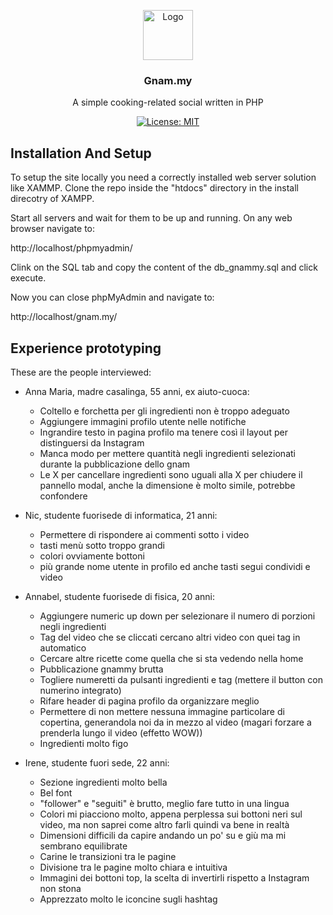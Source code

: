 <p align="center">
  <img src="https://raw.githubusercontent.com/piertv21/gnam.my/main/assets/favicon.png" alt="Logo" width="80" height="80">
  <h3 align="center">Gnam.my</h3>
  <p align="center">
    A simple cooking-related social written in PHP
  </p>
  <p align="center">
    <a href="https://en.wikipedia.org/wiki/MIT_License">
      <img src="https://img.shields.io/badge/License-MIT-blue.svg" alt="License: MIT">
    </a>
  </p>
</p>


## Installation And Setup

To setup the site locally you need a correctly installed web server solution like XAMMP.
Clone the repo inside the "htdocs" directory in the install direcotry of XAMPP.

Start all servers and wait for them to be up and running.
On any web browser navigate to:

http://localhost/phpmyadmin/

Clink on the SQL tab and copy the content of the db_gnammy.sql and click execute.

Now you can close phpMyAdmin and navigate to:

http://localhost/gnam.my/

## Experience prototyping
These are the people interviewed:
- Anna Maria, madre casalinga, 55 anni, ex aiuto-cuoca:
  - Coltello e forchetta per gli ingredienti non è troppo adeguato
  - Aggiungere immagini profilo utente nelle notifiche
  - Ingrandire testo in pagina profilo ma tenere così il layout per distinguersi da Instagram
  - Manca modo per mettere quantità negli ingredienti selezionati durante la pubblicazione dello gnam
  - Le X per cancellare ingredienti sono uguali alla X per chiudere il pannello modal, anche la dimensione è molto simile, potrebbe confondere

- Nic, studente fuorisede di informatica, 21 anni:
  - Permettere di rispondere ai commenti sotto i video
  - tasti menù sotto troppo grandi
  - colori ovviamente bottoni
  - più grande nome utente in profilo ed anche tasti segui condividi e video

- Annabel, studente fuorisede di fisica, 20 anni:
  - Aggiungere numeric up down per selezionare il numero di porzioni negli ingredienti
  - Tag del video che se cliccati cercano altri video con quei tag in automatico
  - Cercare altre ricette come quella che si sta vedendo nella home
  - Pubblicazione gnammy brutta
  - Togliere numeretti da pulsanti ingredienti e tag (mettere il button con numerino integrato)
  - Rifare header di pagina profilo da organizzare meglio
  - Permettere di non mettere nessuna immagine particolare di copertina, generandola noi da in mezzo al video (magari forzare a prenderla lungo il video (effetto WOW))
  - Ingredienti molto figo

- Irene, studente fuori sede, 22 anni:
  - Sezione ingredienti molto bella
  - Bel font
  - "follower" e "seguiti" è brutto, meglio fare tutto in una lingua
  - Colori mi piacciono molto, appena perplessa sui bottoni neri sul video, ma non saprei come altro farli quindi va bene in realtà
  - Dimensioni difficili da capire andando un po' su e giù ma mi sembrano equilibrate
  - Carine le transizioni tra le pagine
  - Divisione tra le pagine molto chiara e intuitiva
  - Immagini dei bottoni top, la scelta di invertirli rispetto a Instagram non stona
  - Apprezzato molto le iconcine sugli hashtag
